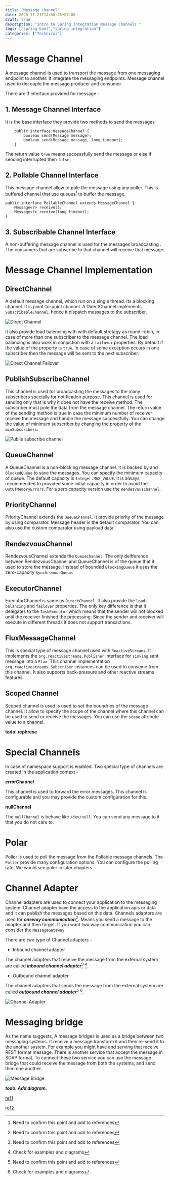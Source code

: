 ```yaml
---
title: "Message channel"
date: 2020-11-21T14:38:25+07:00
draft: true
description: "Intro to Spring integration Message Channels "
tags: ["spring-boot","spring-integration"]
categories: ["Technical"]
---
```


# Message Channel 

A message channel is used to transport the message from one messaging endpoint to another. It integrate the messaging endpoints. Message channel used to decouple the message producer and consumer.

There are 3 interface provided for message - 
 
## 1. Message Channel Interface

It is the base interface they provide two methods to send the messages

		public interface MessageChannel {
            boolean send(Message message);
            boolean send(Message message, long timeout);
		}

The return value `true` means successfully send the message or else if sending interrupted then `false`.

## 2. Pollable Channel Interface

This message channel allow to pole the message using any poller. This is buffered channel that use queues[^1] to buffer the message. 

    public interface PollableChannel extends MessageChannel {
        Message<?> receive();
        Message<?> receive(long timeout);
    }	

## 3. Subscribable Channel Interface

A non-buffering message channel is used for the messages broadcasting . The consumers that are subscribe to that channel will receive that message.

# Message Channel Implementation

## DirectChannel
		
A default message channel, which run on a single thread. Its a blocking channel. It is point-to-point channel. A DirectChannel implements `SubscribableChannel`, hence it dispatch messages to the subscriber.  

![Direct Channel](https://i.ibb.co/ctNhHPH/SI-BOOK-Direct-Channel.png)

It also provide load balencing with with default stretagy as round-robin, in case of more than one subscriber to the message channel. The load balancing is also work in conjuction with a `failover` properties. By default if the value of the property is `true`. In case of some exception occurs in one subscriber then the message will be sent to the next subscriber.

![Direct Channel Failover](https://i.ibb.co/8KHZ2YC/SI-BOOK-Direct-Channel-Failover.png)	

## PublishSubscribeChannel

This channel is used for broadcasting the messages to the many subscribers specially for notification purpose. This channel is used for sending only that is why it does not have the receive method. The subscriber must pole the data from the message channel. The return value of the sending method is true in case the minimum number of receiver receive the message and handle the message successfully. You can change the value of minimum subscriber by changing the property of the `minSubscribers`.

![Publis subscribe channel](https://i.ibb.co/PF0ZGhm/SI-BOOK-Pub-sub-Channel.png)

## QueueChannel

A QueueChannel is a  non-blocking message channel. It is backed by and `BlockedQueue` to save the messages. You can specify the minimum capacity of queue. The default capacity is `Integer.MAX_VALUE`. It is always recommended to provided some initial capacity in order to avoid the `OutOfMemoryErrors`. For a zero capacity version use the `RendezvousChannel`. 


## PriorityChannel

PriorityChannel extends the `QueueChannel`. It provide priority of the message by using comparator. Message header is the default comparator. You can also use the custom comparator using payload data.


## RendezvousChannel

RendezvousChannel extends the `QueueChannel`. The only deifference between RendezvousChannel and QueueChannel is of the queue that it used to store the message. Instead of bounded `BlockingQueue` it uses the  zero-capacity `SynchronousQueue`. 

## ExecutorChannel

ExecutorChannel is same as `DirectChannel`. It also provide the `load-balancing` and `failover` properties. The only key difference is that it delegates to the `TaskExecutor` which means that the sender will not blocked until the receiver finished the processing. Since the sender and receiver will execute in different threads it does not support transactions.


## FluxMessageChannel

This is special type of message channel used with `ReactiveStreams`. It implements the `org.reactivestreams.Publisher` interface for `sinking` sent message into a `Flux`. This channel implementation `org.reactivestreams.Subscriber` instances can be used to consume from this channel. It also supports back-pressure and other reactive streams features.

## Scoped Channel

Scoped channel is used is used to set the boundries of the message channel. It allow to specify the scope of the channel where this channel can be used to send or receive the messages. You can use the `scope` attribute value to a channel. 

__todo: rephrese__

# Special Channels

In case of namespace support is enabled. Two special type of channels are created in the application context -

**errorChannel**

This channel is used to forward the error messages. This channel is configurable and you may provide the custom configuration for this.

**nullChannel**

The `nullChannel` is behave like `/dev/null`. You can send any message to it that you do not care to.


# Polar

Poller is used to poll the message from the Pollable message channels. The `Poller` provide many configuration options. You can configure the polling rate. We would see poler in later chapters. 

# Channel Adapter

Channel adapters are used to connect your application to the messaging system. Channel adapter have the access to the application apis or data and it can publish the messages based on this data. Channels adapters are used for ___oneway communication___[^2]. Means you send a message to the adapter and then forget. If you want two way communication you can consider the `MessageGateway`

There are two type of Channel adapters - 

* Inbound channel adapter

The channel adapters that receive the message from the external system are called ___inbound channel adapter___[^3] [^4].

* Outbound channel adapter

The channel adapters that sends the message from the external system are called ___outbound channel adapter___[^5] [^6].

![Channel Adapter](https://i.ibb.co/1MGBqcv/SI-BOOK-Channel-Adapter.png)

# Messaging bridge

As the name suggests, A message bridges is used as a bridge between two messaging systems. It receive a message transform it and then re-send it to the another system. For example you might have and serving that receive REST format message. There is another service that accept the message in SOAP format. To connect these two service you can use the message bridge that could receive the message from both the systems, and send then one another.

![Message Bridge](https://i.ibb.co/DkLRHHk/SI-BOOK-message-bridge.png)


___todo: Add diagram.___

[^1]: Need to confirm this point and add to references
[^2]: Need to confirm this point and add to references
[^3]: Need to confirm this point and add to references
[^4]: Check for examples and diagrams
[^5]: Need to confirm this point and add to references
[^6]: Check for examples and diagrams

[ref1](https://www.enterpriseintegrationpatterns.com/patterns/messaging/MessagingBridge.html)

[ref2](https://docs.wso2.com/display/EIP/Messaging+Bridge)

